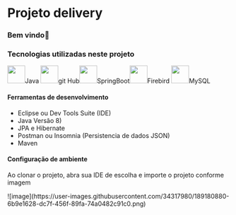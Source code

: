 # Projeto delivery
### Bem vindo👋

<h3>Tecnologias utilizadas neste projeto</h3>

<img src="https://cdn.jsdelivr.net/gh/devicons/devicon/icons/java/java-original-wordmark.svg" width="40" height="40" /><spam>Java</spam> <img src="https://cdn.jsdelivr.net/gh/devicons/devicon/icons/github/github-original.svg" width="40" height="40" /><spam>git Hub</spam><img src="https://cdn.jsdelivr.net/gh/devicons/devicon/icons/spring/spring-original.svg"  width="40" height="40"/><spam>SpringBoot</spam><img src="https://cdn.jsdelivr.net/gh/devicons/devicon/icons/firebase/firebase-plain.svg" width="40" height="40" /><spam>Firebird</spam>
<img src="https://cdn.jsdelivr.net/gh/devicons/devicon/icons/mysql/mysql-original.svg"  width="40" height="40" /><spam>MySQL</spam>

<h4>Ferramentas de desenvolvimento</h4>
<ul>
<li>Eclipse ou Dev Tools Suite (IDE)</li>
 <li>Java Versão 8)</li>
 <li>JPA e Hibernate</li>
 <li>Postman ou Insomnia (Persistencia de dados JSON)</li>
  <li>Maven</li>
</ul>


<h4>Configuração de ambiente</h4>
<p>Ao clonar o projeto, abra sua IDE de escolha e importe o projeto conforme imagem</p>
![image](https://user-images.githubusercontent.com/34317980/189180880-6b9e1628-dc7f-456f-89fa-74a0482c91c0.png)
